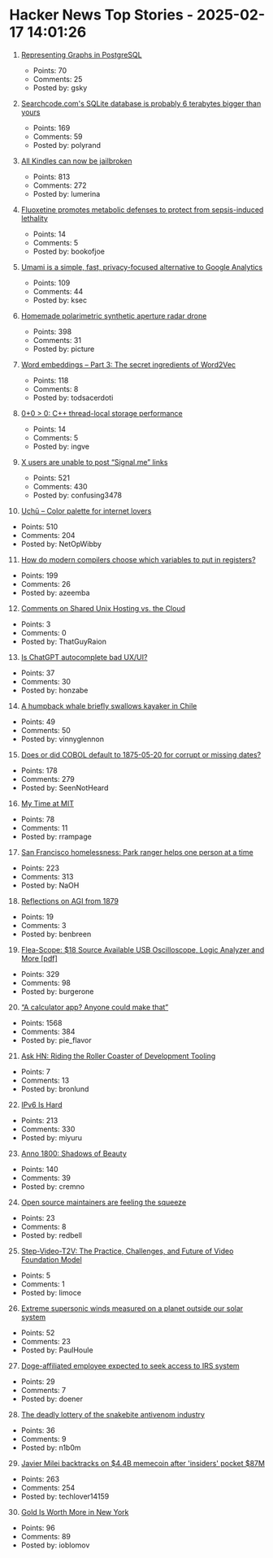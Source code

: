 # Hacker News Top Stories - 2025-02-17 14:01:26

1. [Representing Graphs in PostgreSQL](https://www.richard-towers.com/2025/02/16/representing-graphs-in-postgres.html)
   - Points: 70
   - Comments: 25
   - Posted by: gsky

2. [Searchcode.com's SQLite database is probably 6 terabytes bigger than yours](https://boyter.org/posts/searchcode-bigger-sqlite-than-you/)
   - Points: 169
   - Comments: 59
   - Posted by: polyrand

3. [All Kindles can now be jailbroken](https://kindlemodding.org/jailbreaking/WinterBreak/)
   - Points: 813
   - Comments: 272
   - Posted by: lumerina

4. [Fluoxetine promotes metabolic defenses to protect from sepsis-induced lethality](https://www.science.org/doi/10.1126/sciadv.adu4034)
   - Points: 14
   - Comments: 5
   - Posted by: bookofjoe

5. [Umami is a simple, fast, privacy-focused alternative to Google Analytics](https://github.com/umami-software/umami)
   - Points: 109
   - Comments: 44
   - Posted by: ksec

6. [Homemade polarimetric synthetic aperture radar drone](https://hforsten.com/homemade-polarimetric-synthetic-aperture-radar-drone.html)
   - Points: 398
   - Comments: 31
   - Posted by: picture

7. [Word embeddings – Part 3: The secret ingredients of Word2Vec](https://www.ruder.io/secret-word2vec/)
   - Points: 118
   - Comments: 8
   - Posted by: todsacerdoti

8. [0+0 > 0: C++ thread-local storage performance](https://yosefk.com/blog/cxx-thread-local-storage-performance.html)
   - Points: 14
   - Comments: 5
   - Posted by: ingve

9. [X users are unable to post “Signal.me” links](https://www.disruptionist.com/p/elon-musks-x-blocks-links-to-signal)
   - Points: 521
   - Comments: 430
   - Posted by: confusing3478

10. [Uchū – Color palette for internet lovers](https://uchu.style)
   - Points: 510
   - Comments: 204
   - Posted by: NetOpWibby

11. [How do modern compilers choose which variables to put in registers?](https://langdev.stackexchange.com/questions/4325/how-do-modern-compilers-choose-which-variables-to-put-in-registers)
   - Points: 199
   - Comments: 26
   - Posted by: azeemba

12. [Comments on Shared Unix Hosting vs. the Cloud](https://oils.pub/blog/2025/02/shared-hosting.html)
   - Points: 3
   - Comments: 0
   - Posted by: ThatGuyRaion

13. [Is ChatGPT autocomplete bad UX/UI?](https://honzabe.com/blog/posts/chatgpt-autocomplete-bad-ux-ui/)
   - Points: 37
   - Comments: 30
   - Posted by: honzabe

14. [A humpback whale briefly swallows kayaker in Chile](https://apnews.com/article/chile-kayaking-tourism-whale-b0cafde4b640326f20a9da28003d6c26)
   - Points: 49
   - Comments: 50
   - Posted by: vinnyglennon

15. [Does or did COBOL default to 1875-05-20 for corrupt or missing dates?](https://retrocomputing.stackexchange.com/questions/31288/does-or-did-cobol-default-to-1875-05-20-for-corrupt-or-missing-dates)
   - Points: 178
   - Comments: 279
   - Posted by: SeenNotHeard

16. [My Time at MIT](http://muratbuffalo.blogspot.com/2025/02/my-time-at-mit.html)
   - Points: 78
   - Comments: 11
   - Posted by: rrampage

17. [San Francisco homelessness: Park ranger helps one person at a time](https://sfstandard.com/2025/02/08/golden-gate-park-ranger-homelessness/)
   - Points: 223
   - Comments: 313
   - Posted by: NaOH

18. [Reflections on AGI from 1879](https://www.learningfromexamples.com/p/reflections-on-superintelligence)
   - Points: 19
   - Comments: 3
   - Posted by: benbreen

19. [Flea-Scope: $18 Source Available USB Oscilloscope, Logic Analyzer and More [pdf]](https://rtestardi.github.io/usbte/flea-scope.pdf)
   - Points: 329
   - Comments: 98
   - Posted by: burgerone

20. [“A calculator app? Anyone could make that”](https://chadnauseam.com/coding/random/calculator-app)
   - Points: 1568
   - Comments: 384
   - Posted by: pie_flavor

21. [Ask HN: Riding the Roller Coaster of Development Tooling](undefined)
   - Points: 7
   - Comments: 13
   - Posted by: bronlund

22. [IPv6 Is Hard](https://techlog.jenslink.net/posts/ipv6-is-hard/)
   - Points: 213
   - Comments: 330
   - Posted by: miyuru

23. [Anno 1800: Shadows of Beauty](https://simonschreibt.de/gat/anno-1800-shadows-of-beauty/)
   - Points: 140
   - Comments: 39
   - Posted by: cremno

24. [Open source maintainers are feeling the squeeze](https://www.theregister.com/2025/02/16/open_source_maintainers_state_of_open/)
   - Points: 23
   - Comments: 8
   - Posted by: redbell

25. [Step-Video-T2V: The Practice, Challenges, and Future of Video Foundation Model](https://arxiv.org/abs/2502.10248)
   - Points: 5
   - Comments: 1
   - Posted by: limoce

26. [Extreme supersonic winds measured on a planet outside our solar system](https://phys.org/news/2025-01-extreme-supersonic-planet-solar.html)
   - Points: 52
   - Comments: 23
   - Posted by: PaulHoule

27. [Doge-affiliated employee expected to seek access to IRS system](https://www.nbcnews.com/politics/doge/doge-affiliated-employee-access-irs-system-sensitive-taxpayer-inform-rcna192423)
   - Points: 29
   - Comments: 7
   - Posted by: doener

28. [The deadly lottery of the snakebite antivenom industry](https://www.theguardian.com/global-development/2025/feb/13/its-a-cowboy-show-out-there-the-deadly-lottery-of-the-snakebite-antivenom-industry)
   - Points: 36
   - Comments: 9
   - Posted by: n1b0m

29. [Javier Milei backtracks on $4.4B memecoin after 'insiders' pocket $87M](https://www.coindesk.com/business/2025/02/15/javier-milei-backtracks-on-usd4-4b-memecoin-after-insiders-pocket-usd87m)
   - Points: 263
   - Comments: 254
   - Posted by: techlover14159

30. [Gold Is Worth More in New York](https://www.bloomberg.com/opinion/articles/2025-02-13/gold-is-worth-more-in-new-york)
   - Points: 96
   - Comments: 89
   - Posted by: ioblomov

